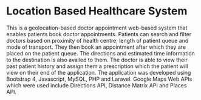 # Location Based Healthcare System
This is a geolocation-based doctor appointment web-based system that enables patients book doctor appointments.
Patients can search and filter doctors based on proximity of health centre, length of patient queue and mode of transport. They then book an appointment after which they are placed on the patient queue. The directions and estimated time information to the destination is also availed to them.
The doctor is able to view their past patient history and assign them a prescription which the patient will view on their end of the application.
The application was developed using Bootstrap 4, Javascript, MySQL, PHP and Laravel.
Google Maps Web APIs which were used include Directions API, Distance Matrix API and Places API.

